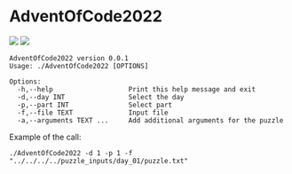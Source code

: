 # AdventOfCode2022
![](https://img.shields.io/badge/2022%20⭐-08/25-blue)
![](https://img.shields.io/badge/tests-%E2%9C%94%2071%20%7C%20%E2%9C%98%200-green)
```
AdventOfCode2022 version 0.0.1
Usage: ./AdventOfCode2022 [OPTIONS]

Options:
  -h,--help                   Print this help message and exit
  -d,--day INT                Select the day
  -p,--part INT               Select part
  -f,--file TEXT              Input file
  -a,--arguments TEXT ...     Add additional arguments for the puzzle
 ```

 Example of the call:
 ```
./AdventOfCode2022 -d 1 -p 1 -f "../../../../puzzle_inputs/day_01/puzzle.txt"
 ```
